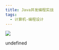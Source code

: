 ```yaml
---
title: Java并发编程实战
tags:
  - 计算机-编程设计
---
```


![](https://wfqqreader-1252317822.image.myqcloud.com/cover/425/39980425/s_39980425.jpg)

undefined